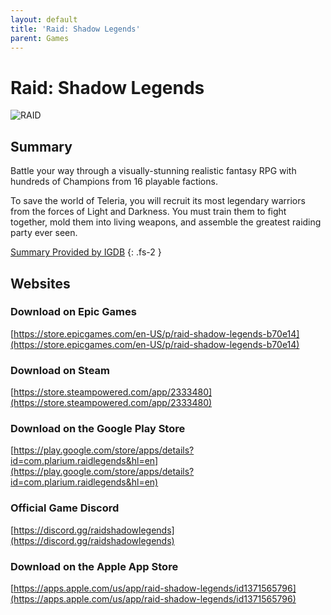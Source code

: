 ```yaml
---
layout: default
title: 'Raid: Shadow Legends'
parent: Games
---
```


# Raid: Shadow Legends

![RAID](https://cdn.discordapp.com/emojis/1265002064136900669.png)

## Summary

Battle your way through a visually-stunning realistic fantasy RPG with hundreds of Champions from 16 playable factions.

To save the world of Teleria, you will recruit its most legendary warriors from the forces of Light and Darkness. You must train them to fight together, mold them into living weapons, and assemble the greatest raiding party ever seen.

[Summary Provided by IGDB](https://www.igdb.com/games/raid-shadow-legends)
{: .fs-2 }

## Websites

### Download on Epic Games

[https://store.epicgames.com/en-US/p/raid-shadow-legends-b70e14](https://store.epicgames.com/en-US/p/raid-shadow-legends-b70e14)

### Download on Steam

[https://store.steampowered.com/app/2333480](https://store.steampowered.com/app/2333480)

### Download on the Google Play Store

[https://play.google.com/store/apps/details?id=com.plarium.raidlegends&hl=en](https://play.google.com/store/apps/details?id=com.plarium.raidlegends&hl=en)

### Official Game Discord

[https://discord.gg/raidshadowlegends](https://discord.gg/raidshadowlegends)

### Download on the Apple App Store

[https://apps.apple.com/us/app/raid-shadow-legends/id1371565796](https://apps.apple.com/us/app/raid-shadow-legends/id1371565796)